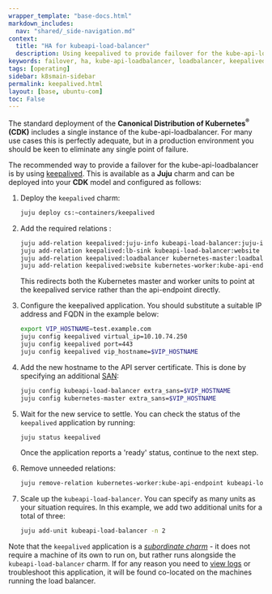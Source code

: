 ```yaml
---
wrapper_template: "base-docs.html"
markdown_includes:
  nav: "shared/_side-navigation.md"
context:
  title: "HA for kubeapi-load-balancer"
  description: Using keepalived to provide failover for the kube-api-loadbalancer .
keywords: failover, ha, kube-api-loadbalancer, loadbalancer, keepalived
tags: [operating]
sidebar: k8smain-sidebar
permalink: keepalived.html
layout: [base, ubuntu-com]
toc: False
---
```


The standard deployment of  the
**Canonical Distribution of Kubernetes<sup>&reg;</sup> (CDK)** includes a single
instance of the kube-api-loadbalancer.  For many use cases this is perfectly adequate,
but in a production environment you should be keen to eliminate any single point of
failure.

The recommended way to provide a failover for the kube-api-loadbalancer is by using
[keepalived][keepalived-home]. This is available as a **Juju** charm and can be deployed
into your **CDK** model and configured as follows:

1. Deploy the `keepalived` charm:
    ```bash
    juju deploy cs:~containers/keepalived
    ```

1. Add the required relations :   
    ```bash
    juju add-relation keepalived:juju-info kubeapi-load-balancer:juju-info
    juju add-relation keepalived:lb-sink kubeapi-load-balancer:website
    juju add-relation keepalived:loadbalancer kubernetes-master:loadbalancer
    juju add-relation keepalived:website kubernetes-worker:kube-api-endpoint
    ```
    This redirects both the Kubernetes master and worker units to point at the keepalived
    service rather than the api-endpoint directly.

1. Configure the keepalived application. You should substitute a suitable IP address and
     FQDN in the example below:
    ```bash
    export VIP_HOSTNAME=test.example.com
    juju config keepalived virtual_ip=10.10.74.250
    juju config keepalived port=443
    juju config keepalived vip_hostname=$VIP_HOSTNAME
    ```

1.  Add the new hostname to the API server certificate. This is done by specifying an
    additional [SAN][]:
    ```bash
    juju config kubeapi-load-balancer extra_sans=$VIP_HOSTNAME
    juju config kubernetes-master extra_sans=$VIP_HOSTNAME
    ```

1. Wait for the new service to settle. You can check the status of the `keepalived`
    application by running:
    ```bash
    juju status keepalived
    ```
    Once the application reports a 'ready' status, continue to the next step.

1. Remove unneeded relations:
    ```bash
    juju remove-relation kubernetes-worker:kube-api-endpoint kubeapi-load-balancer:website
    ```

1. Scale up the `kubeapi-load-balancer`. You can specify as many units as your situation requires.
    In this example, we add two additional units for a total of three:
    ```bash
    juju add-unit kubeapi-load-balancer -n 2
    ```

Note that the `keepalived` application is a [_subordinate charm_][subordinate-charm] -
it does not require a machine of its own to run on, but rather runs alongside the
`kubeapi-load-balancer` charm. If for any reason you need to [view logs][logging-doc] or
troubleshoot this application, it will be found co-located on the machines running the
load balancer.

<!--LINKS-->
[keepalived-home]: http://www.keepalived.org/
[SAN]: https://www.openssl.org/docs/manmaster/man5/x509v3_config.html#Subject-Alternative-Name
[logging-doc]: ../logging
[subordinate-charm]: https://docs.jujucharms.com/stable/en/authors-subordinate-applications
